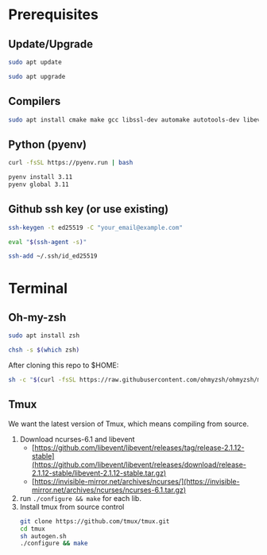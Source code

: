 # Prerequisites
## Update/Upgrade
```bash
sudo apt update
```
```bash
sudo apt upgrade
```
## Compilers
```bash
sudo apt install cmake make gcc libssl-dev automake autotools-dev libevent-dev yacc
```
## Python (pyenv)
```bash
curl -fsSL https://pyenv.run | bash
```
```bash
pyenv install 3.11
pyenv global 3.11
```

## Github ssh key (or use existing)
```bash
ssh-keygen -t ed25519 -C "your_email@example.com"
```
```bash
eval "$(ssh-agent -s)"
```
```bash
ssh-add ~/.ssh/id_ed25519
```

# Terminal
## Oh-my-zsh
```bash
sudo apt install zsh
```
```bash
chsh -s $(which zsh)
```
After cloning this repo to $HOME:
```bash
sh -c "$(curl -fsSL https://raw.githubusercontent.com/ohmyzsh/ohmyzsh/master/tools/install.sh)"
```

## Tmux
We want the latest version of Tmux, which means compiling from source.
1. Download ncurses-6.1 and libevent
   - [https://github.com/libevent/libevent/releases/tag/release-2.1.12-stable](https://github.com/libevent/libevent/releases/download/release-2.1.12-stable/libevent-2.1.12-stable.tar.gz)
   - [https://invisible-mirror.net/archives/ncurses/](https://invisible-mirror.net/archives/ncurses/ncurses-6.1.tar.gz)
2. run `./configure && make` for each lib.
3. Install tmux from source control
   ```bash
   git clone https://github.com/tmux/tmux.git
   cd tmux
   sh autogen.sh
   ./configure && make
   ```
